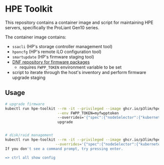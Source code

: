 # HPE Toolkit

This repository contains a container image and script for maintaining HPE servers,
specifically the ProLiant Gen10 series.

The container image contains:

- `ssacli` (HP's storage controller management tool)
- `hponcfg` (HP's remote iLO configuration tool)
- `smartupdate` (HP's firmware staging tool)
- [DNF repository for firmware packages](https://downloads.linux.hpe.com/sdr/project/fwpp/)
	- requires `FWPP_TOKEN` environment variable to be set
- script to iterate through the host's inventory and perform firmware upgrade staging

## Usage

```bash
# upgrade firmware
kubectl run hpe-toolkit --rm -it --privileged --image ghcr.io/p3lim/hpe-toolkit \
                        --env FWPP_TOKEN=myfwpptoken
                        --overrides='{"spec":{"nodeSelector":{"kubernetes.io/hostname":"my-hpe-node"}}}'
                        upgrade


# disk/raid management
kubectl run hpe-toolkit --rm -it --privileged --image ghcr.io/p3lim/hpe-toolkit \
                       --overrides='{"spec":{"nodeSelector":{"kubernetes.io/hostname":"my-hpe-node"}}}'
If you don't see a command prompt, try pressing enter.

=> ctrl all show config
```
